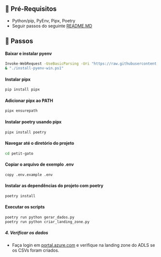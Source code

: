 ## 📓 Pré-Requisitos

- Python/pip, PyEnv, Pipx, Poetry
- Seguir passos do seguinte [README.MD](../terraform/readme.md)

## 👣 Passos

#### Baixar e instalar pyenv

```bash
Invoke-WebRequest -UseBasicParsing -Uri "https://raw.githubusercontent.com/pyenv-win/pyenv-win/master/pyenv-win/install-pyenv-win.ps1" -OutFile "./install-pyenv-win.ps1"
& "./install-pyenv-win.ps1"
```

#### Instalar pipx

```bash
pip install pipx
```

#### Adicionar pipx ao PATH

```bash
pipx ensurepath
```

#### Instalar poetry usando pipx

```bash
pipx install poetry
```

#### Navegar até o diretório do projeto

```bash
cd petit-gato
```

#### Copiar o arquivo de exemplo .env

```bash
copy .env.example .env
```

#### Instalar as dependências do projeto com poetry

```bash
poetry install
```

#### Executar os scripts

```bash
poetry run python gerar_dados.py
poetry run python criar_landing_zone.py
```

##### 4. Verificar os dados

- Faça login em [portal.azure.com](https://portal.azure.com/) e verifique na landing zone do ADLS se os CSVs foram criados.
